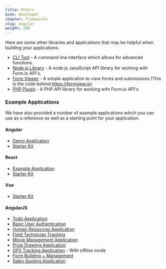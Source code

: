 ```yaml
---
title: Others
book: developer
chapter: frameworks
slug: angular
weight: 200
---
```

Here are some other libraries and applications that may be helpful when building your applications.

  - [CLI Tool](https://github.com/formio/formio-cli) - A command line interface which allows for advanced functions.
  - [Node.js Library](https://github.com/formio/formio-service) - A node.js JavaScript API library for working with Form.io API's.
  - [Form Viewer](https://github.com/formio/formio-viewer) - A simple application to view forms and submissions (This is the code behind https://formview.io).
  - [PHP Plugin](https://github.com/formio/formio-php) - A PHP API library for working with Form.io API's.

### Example Applications

We have also provided a number of example applications which you can use as a reference as well as a starting point for your application.

#### Angular
  - [Demo Application](https://github.com/formio/angular-demo)
  - [Starter Kit](https://github.com/formio/angular-app-starterkit)

#### React
  - [Example Application](https://github.com/formio/react-example)
  - [Starter Kit](https://github.com/formio/react-app-starterkit)

#### Vue
  - [Starter Kit](https://github.com/formio/vue-app-starterkit)

#### AngularJS
  - [Todo Application](https://github.com/formio/formio-app-todo)
  - [Basic User Authentication](https://github.com/formio/formio-app-basic)
  - [Human Resources Application](https://github.com/formio/formio-app-humanresources)
  - [Field Technician Tracking](https://github.com/formio/formio-app-servicetracker)
  - [Movie Management Application](https://github.com/formio/formio-app-movie)
  - [Prize Drawing Application](https://github.com/formio/formio-app-prizedrawing)
  - [GPS Tracking Application](https://github.com/formio/formio-app-gpstracker) - With offline mode
  - [Form Building + Management](https://github.com/formio/formio-app-formbuilder)
  - [Sales Quoting Application](https://github.com/formio/formio-app-salesquote)
